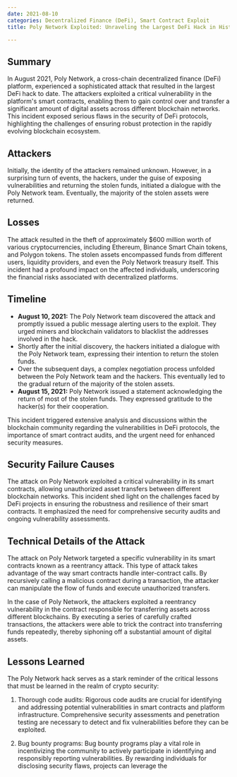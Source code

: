 ```yaml
---
date: 2021-08-10
categories: Decentralized Finance (DeFi), Smart Contract Exploit
title: Poly Network Exploited: Unraveling the Largest DeFi Hack in History

---
```


## Summary

In August 2021, Poly Network, a cross-chain decentralized finance (DeFi) platform, experienced a sophisticated attack that resulted in the largest DeFi hack to date. The attackers exploited a critical vulnerability in the platform's smart contracts, enabling them to gain control over and transfer a significant amount of digital assets across different blockchain networks. This incident exposed serious flaws in the security of DeFi protocols, highlighting the challenges of ensuring robust protection in the rapidly evolving blockchain ecosystem.

## Attackers

Initially, the identity of the attackers remained unknown. However, in a surprising turn of events, the hackers, under the guise of exposing vulnerabilities and returning the stolen funds, initiated a dialogue with the Poly Network team. Eventually, the majority of the stolen assets were returned.

## Losses

The attack resulted in the theft of approximately $600 million worth of various cryptocurrencies, including Ethereum, Binance Smart Chain tokens, and Polygon tokens. The stolen assets encompassed funds from different users, liquidity providers, and even the Poly Network treasury itself. This incident had a profound impact on the affected individuals, underscoring the financial risks associated with decentralized platforms.

## Timeline

- **August 10, 2021:** The Poly Network team discovered the attack and promptly issued a public message alerting users to the exploit. They urged miners and blockchain validators to blacklist the addresses involved in the hack.
- Shortly after the initial discovery, the hackers initiated a dialogue with the Poly Network team, expressing their intention to return the stolen funds.
- Over the subsequent days, a complex negotiation process unfolded between the Poly Network team and the hackers. This eventually led to the gradual return of the majority of the stolen assets.
- **August 15, 2021:** Poly Network issued a statement acknowledging the return of most of the stolen funds. They expressed gratitude to the hacker(s) for their cooperation.

This incident triggered extensive analysis and discussions within the blockchain community regarding the vulnerabilities in DeFi protocols, the importance of smart contract audits, and the urgent need for enhanced security measures.

## Security Failure Causes

The attack on Poly Network exploited a critical vulnerability in its smart contracts, allowing unauthorized asset transfers between different blockchain networks. This incident shed light on the challenges faced by DeFi projects in ensuring the robustness and resilience of their smart contracts. It emphasized the need for comprehensive security audits and ongoing vulnerability assessments.

## Technical Details of the Attack

The attack on Poly Network targeted a specific vulnerability in its smart contracts known as a reentrancy attack. This type of attack takes advantage of the way smart contracts handle inter-contract calls. By recursively calling a malicious contract during a transaction, the attacker can manipulate the flow of funds and execute unauthorized transfers.

In the case of Poly Network, the attackers exploited a reentrancy vulnerability in the contract responsible for transferring assets across different blockchains. By executing a series of carefully crafted transactions, the attackers were able to trick the contract into transferring funds repeatedly, thereby siphoning off a substantial amount of digital assets.

## Lessons Learned

The Poly Network hack serves as a stark reminder of the critical lessons that must be learned in the realm of crypto security:

1. Thorough code audits: Rigorous code audits are crucial for identifying and addressing potential vulnerabilities in smart contracts and platform infrastructure. Comprehensive security assessments and penetration testing are necessary to detect and fix vulnerabilities before they can be exploited.

2. Bug bounty programs: Bug bounty programs play a vital role in incentivizing the community to actively participate in identifying and responsibly reporting vulnerabilities. By rewarding individuals for disclosing security flaws, projects can leverage the

